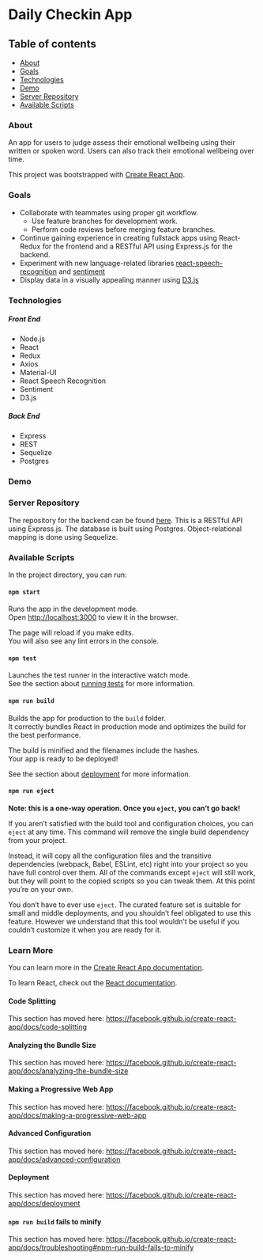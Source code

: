 
# Daily Checkin App

## Table of contents
* [About](#about)
* [Goals](#goals)
* [Technologies](#technologies)
* [Demo](#demo)
* [Server Repository](#server-repository)
* [Available Scripts](#available-scripts)

### About

An app for users to judge assess their emotional wellbeing using their written or spoken word. Users can also track their emotional wellbeing over time.

This project was bootstrapped with [Create React App](https://github.com/facebook/create-react-app).

### Goals

* Collaborate with teammates using proper git workflow.
  * Use feature branches for development work.
  * Perform code reviews before merging feature branches. 
* Continue gaining experience in creating fullstack apps using React-Redux for the frontend and a RESTful API using Express.js for the backend.
* Experiment with new language-related libraries [react-speech-recognition](https://www.npmjs.com/package/react-speech-recognition) and [sentiment](https://www.npmjs.com/package/sentiment)
* Display data in a visually appealing manner using [D3.js](https://d3js.org/)

### Technologies

##### Front End
* Node.js
* React
* Redux
* Axios
* Material-UI
* React Speech Recognition
* Sentiment 
* D3.js

##### Back End
* Express
* REST
* Sequelize
* Postgres

### Demo




### Server Repository 
The repository for the backend can be found [here](https://github.com/contexD/group-project-backend). This is a RESTful API using Express.js. The database is built using Postgres. Object-relational mapping is done using Sequelize. 

### Available Scripts

In the project directory, you can run:

#### `npm start`

Runs the app in the development mode.<br />
Open [http://localhost:3000](http://localhost:3000) to view it in the browser.

The page will reload if you make edits.<br />
You will also see any lint errors in the console.

#### `npm test`

Launches the test runner in the interactive watch mode.<br />
See the section about [running tests](https://facebook.github.io/create-react-app/docs/running-tests) for more information.

#### `npm run build`

Builds the app for production to the `build` folder.<br />
It correctly bundles React in production mode and optimizes the build for the best performance.

The build is minified and the filenames include the hashes.<br />
Your app is ready to be deployed!

See the section about [deployment](https://facebook.github.io/create-react-app/docs/deployment) for more information.

#### `npm run eject`

**Note: this is a one-way operation. Once you `eject`, you can’t go back!**

If you aren’t satisfied with the build tool and configuration choices, you can `eject` at any time. This command will remove the single build dependency from your project.

Instead, it will copy all the configuration files and the transitive dependencies (webpack, Babel, ESLint, etc) right into your project so you have full control over them. All of the commands except `eject` will still work, but they will point to the copied scripts so you can tweak them. At this point you’re on your own.

You don’t have to ever use `eject`. The curated feature set is suitable for small and middle deployments, and you shouldn’t feel obligated to use this feature. However we understand that this tool wouldn’t be useful if you couldn’t customize it when you are ready for it.

### Learn More

You can learn more in the [Create React App documentation](https://facebook.github.io/create-react-app/docs/getting-started).

To learn React, check out the [React documentation](https://reactjs.org/).

#### Code Splitting

This section has moved here: https://facebook.github.io/create-react-app/docs/code-splitting

#### Analyzing the Bundle Size

This section has moved here: https://facebook.github.io/create-react-app/docs/analyzing-the-bundle-size

#### Making a Progressive Web App

This section has moved here: https://facebook.github.io/create-react-app/docs/making-a-progressive-web-app

#### Advanced Configuration

This section has moved here: https://facebook.github.io/create-react-app/docs/advanced-configuration

#### Deployment

This section has moved here: https://facebook.github.io/create-react-app/docs/deployment

#### `npm run build` fails to minify

This section has moved here: https://facebook.github.io/create-react-app/docs/troubleshooting#npm-run-build-fails-to-minify
